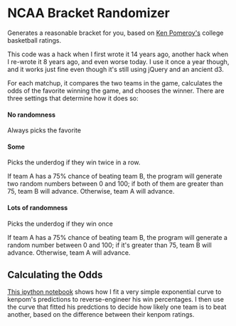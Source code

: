 # NCAA Bracket Randomizer

Generates a reasonable bracket for you, based on <a href="http://kenpom.com/">Ken Pomeroy's</a>
college basketball ratings.

This code was a hack when I first wrote it 14 years ago, another hack when I
re-wrote it 8 years ago, and even worse today. I use it once a year though, and
it works just fine even though it's still using jQuery and an ancient d3.

For each matchup, it compares the two teams in the game, calculates the odds of the favorite
winning the game, and chooses the winner. There are three settings that determine how it
does so:

#### No randomness

Always picks the favorite

#### Some

Picks the underdog if they win twice in a row.

If team A has a 75% chance of beating team B, the program will generate two random numbers
between 0 and 100; if both of them are greater than 75, team B will advance. Otherwise,
team A will advance.

#### Lots of randomness

Picks the underdog if they win once

If team A has a 75% chance of beating team B, the program will generate a random number
between 0 and 100; if it's greater than 75, team B will advance. Otherwise,
team A will advance.

## Calculating the Odds

[This ipython notebook](https://github.com/llimllib/ncaa-bracket-randomizer/blob/master/fitting_kenpom/fitting%20kenpom.ipynb) shows how I fit a very simple exponential curve to kenpom's predictions to reverse-engineer his win percentages. I then use the curve that fitted his predctions to decide how likely one team is to beat another, based on the difference between their kenpom ratings.
